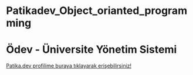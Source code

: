 # Patikadev_Object_orianted_programming
# Ödev - Üniversite Yönetim Sistemi
[Patika.dev profilime buraya tıklayarak erişebilirsiniz!](https://app.patika.dev/kadircelebi)
